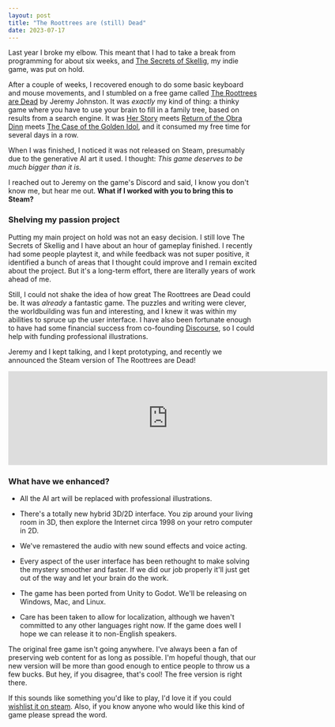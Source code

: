 ```yaml
---
layout: post
title: "The Roottrees are (still) Dead"
date: 2023-07-17
---
```


Last year I broke my elbow. This meant that I had to take a break from programming for about six weeks, and [The Secrets of Skellig](https://secretsofskellig.com), my indie game, was put on hold.

After a couple of weeks, I recovered enough to do some basic keyboard and mouse movements, and I stumbled on a free game called [The Roottrees are Dead](https://jjohnstongames.itch.io/the-roottrees-are-dead) by Jeremy Johnston. It was *exactly* my kind of thing: a thinky game where you have to use your brain to fill in a family tree, based on results from a search engine. It was [Her Story](https://www.herstorygame.com) meets [Return of the Obra Dinn](https://en.wikipedia.org/wiki/Return_of_the_Obra_Dinn) meets [The Case of the Golden Idol](https://en.wikipedia.org/wiki/The_Case_of_the_Golden_Idol), and it consumed my free time for several days in a row.

When I was finished, I noticed it was not released on Steam, presumably due to the generative AI art it used. I thought: *This game deserves to be much bigger than it is.* 

I reached out to Jeremy on the game's Discord and said, I know you don't know me, but hear me out. **What if I worked with you to bring this to Steam?**

### Shelving my passion project

Putting my main project on hold was not an easy decision. I still love The Secrets of Skellig and I have about an hour of gameplay finished. I recently had some people playtest it, and while feedback was not super positive, it identified a bunch of areas that I thought could improve and I remain excited about the project. But it's a long-term effort, there are literally years of work ahead of me. 

Still, I could not shake the idea of how great The Roottrees are Dead could be. It was *already* a fantastic game. The puzzles and writing were clever, the worldbuilding was fun and interesting, and I knew it was within my abilities to spruce up the user interface. I have also been fortunate enough to have had some financial success from co-founding [Discourse](https://discourse.org), so I could help with funding professional illustrations.

Jeremy and I kept talking, and I kept prototyping, and recently we announced the Steam version of The Roottrees are Dead!

<iframe src="https://store.steampowered.com/widget/2754380/" frameborder="0" width="646" height="190"></iframe>

### What have we enhanced?

* All the AI art will be replaced with professional illustrations.

* There's a totally new hybrid 3D/2D interface. You zip around your living room in 3D, then explore the Internet circa 1998 on your retro computer in 2D.

* We've remastered the audio with new sound effects and voice acting.

* Every aspect of the user interface has been rethought to make solving the mystery smoother and faster. If we did our job properly it'll just get out of the way and let your brain do the work. 

* The game has been ported from Unity to Godot. We'll be releasing on Windows, Mac, and Linux.

* Care has been taken to allow for localization, although we haven't committed to any other languages right now. If the game does well I hope we can release it to non-English speakers.

The original free game isn't going anywhere. I've always been a fan of preserving web content for as long as possible. I'm hopeful though, that our new version will be more than good enough to entice people to throw us a few bucks. But hey, if you disagree, that's cool! The free version is right there.

If this sounds like something you'd like to play, I'd love it if you could [wishlist it on steam](https://store.steampowered.com/app/2754380/The_Roottrees_are_Dead/). Also, if you know anyone who would like this kind of game please spread the word.
